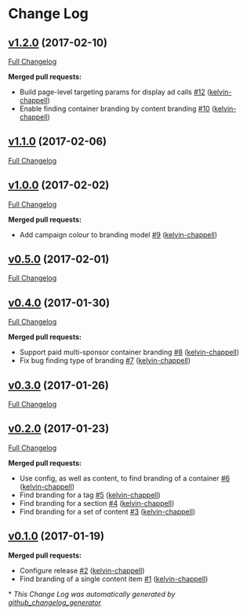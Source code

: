 # Change Log

## [v1.2.0](https://github.com/guardian/commercial-shared/tree/v1.2.0) (2017-02-10)
[Full Changelog](https://github.com/guardian/commercial-shared/compare/v1.1.0...v1.2.0)

**Merged pull requests:**

- Build page-level targeting params for display ad calls [\#12](https://github.com/guardian/commercial-shared/pull/12) ([kelvin-chappell](https://github.com/kelvin-chappell))
- Enable finding container branding by content branding [\#10](https://github.com/guardian/commercial-shared/pull/10) ([kelvin-chappell](https://github.com/kelvin-chappell))

## [v1.1.0](https://github.com/guardian/commercial-shared/tree/v1.1.0) (2017-02-06)
[Full Changelog](https://github.com/guardian/commercial-shared/compare/v1.0.0...v1.1.0)

## [v1.0.0](https://github.com/guardian/commercial-shared/tree/v1.0.0) (2017-02-02)
[Full Changelog](https://github.com/guardian/commercial-shared/compare/v0.5.0...v1.0.0)

**Merged pull requests:**

- Add campaign colour to branding model [\#9](https://github.com/guardian/commercial-shared/pull/9) ([kelvin-chappell](https://github.com/kelvin-chappell))

## [v0.5.0](https://github.com/guardian/commercial-shared/tree/v0.5.0) (2017-02-01)
[Full Changelog](https://github.com/guardian/commercial-shared/compare/v0.4.0...v0.5.0)

## [v0.4.0](https://github.com/guardian/commercial-shared/tree/v0.4.0) (2017-01-30)
[Full Changelog](https://github.com/guardian/commercial-shared/compare/v0.3.0...v0.4.0)

**Merged pull requests:**

- Support paid multi-sponsor container branding [\#8](https://github.com/guardian/commercial-shared/pull/8) ([kelvin-chappell](https://github.com/kelvin-chappell))
- Fix bug finding type of branding [\#7](https://github.com/guardian/commercial-shared/pull/7) ([kelvin-chappell](https://github.com/kelvin-chappell))

## [v0.3.0](https://github.com/guardian/commercial-shared/tree/v0.3.0) (2017-01-26)
[Full Changelog](https://github.com/guardian/commercial-shared/compare/v0.2.0...v0.3.0)

## [v0.2.0](https://github.com/guardian/commercial-shared/tree/v0.2.0) (2017-01-23)
[Full Changelog](https://github.com/guardian/commercial-shared/compare/v0.1.0...v0.2.0)

**Merged pull requests:**

- Use config, as well as content, to find branding of a container [\#6](https://github.com/guardian/commercial-shared/pull/6) ([kelvin-chappell](https://github.com/kelvin-chappell))
- Find branding for a tag [\#5](https://github.com/guardian/commercial-shared/pull/5) ([kelvin-chappell](https://github.com/kelvin-chappell))
- Find branding for a section [\#4](https://github.com/guardian/commercial-shared/pull/4) ([kelvin-chappell](https://github.com/kelvin-chappell))
- Find branding for a set of content [\#3](https://github.com/guardian/commercial-shared/pull/3) ([kelvin-chappell](https://github.com/kelvin-chappell))

## [v0.1.0](https://github.com/guardian/commercial-shared/tree/v0.1.0) (2017-01-19)
**Merged pull requests:**

- Configure release [\#2](https://github.com/guardian/commercial-shared/pull/2) ([kelvin-chappell](https://github.com/kelvin-chappell))
- Find branding of a single content item [\#1](https://github.com/guardian/commercial-shared/pull/1) ([kelvin-chappell](https://github.com/kelvin-chappell))



\* *This Change Log was automatically generated by [github_changelog_generator](https://github.com/skywinder/Github-Changelog-Generator)*